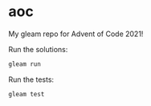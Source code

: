 # aoc

My gleam repo for Advent of Code 2021!

Run the solutions:
```sh
gleam run
```

Run the tests:
```sh
gleam test
```
